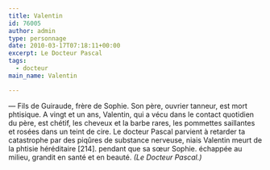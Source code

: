 ```yaml
---
title: Valentin
id: 76005
author: admin
type: personnage
date: 2010-03-17T07:18:11+00:00
excerpt: Le Docteur Pascal
tags:
  - docteur
main_name: Valentin

---
```

— Fils de Guiraude, frère de Sophie. Son père, ouvrier tanneur, est mort phtisique. A vingt et un ans, Valentin, qui a vécu dans le contact quotidien du père, est chétif, les cheveux et la barbe rares, les pommettes saillantes et rosées dans un teint de cire. Le docteur Pascal parvient à retarder ta catastrophe par des piqûres de substance nerveuse, niais Valentin meurt de la phtisie héréditaire [214]. pendant que sa sœur Sophie. échappée au milieu, grandit en santé et en beauté. _(Le Docteur Pascal.)_